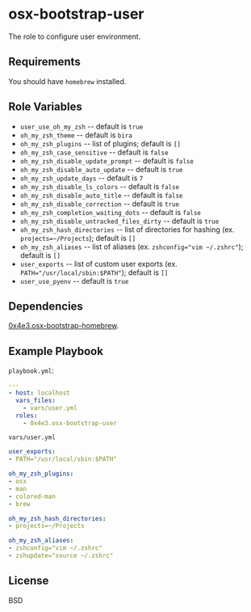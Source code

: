 # osx-bootstrap-user

The role to configure user environment.

## Requirements

You should have ```homebrew``` installed.

## Role Variables

* ```user_use_oh_my_zsh``` -- default is ```true```
* ```oh_my_zsh_theme``` -- default is ```bira```
* ```oh_my_zsh_plugins``` -- list of plugins; default is ```[]```
* ```oh_my_zsh_case_sensitive``` -- default is ```false```
* ```oh_my_zsh_disable_update_prompt``` -- default is ```false```
* ```oh_my_zsh_disable_auto_update``` -- default is ```true```
* ```oh_my_zsh_update_days``` -- default is ```7```
* ```oh_my_zsh_disable_ls_colors``` -- default is ```false```
* ```oh_my_zsh_disable_auto_title``` -- default is ```false```
* ```oh_my_zsh_disable_correction``` -- default is ```true```
* ```oh_my_zsh_completion_waiting_dots``` -- default is ```false```
* ```oh_my_zsh_disable_untracked_files_dirty``` -- default is ```true```
* ```oh_my_zsh_hash_directories``` -- list of directories for hashing (ex. ```projects=~/Projects```); default is ```[]```
* ```oh_my_zsh_aliases``` -- list of aliases (ex. ```zshconfig="vim ~/.zshrc"```); default is ```[]```
* ```user_exports``` -- list of custom user exports (ex. ```PATH="/usr/local/sbin:$PATH"```); default is ```[]```
* ```user_use_pyenv``` -- default is ```true```

## Dependencies

[0x4e3.osx-bootstrap-homebrew](https://galaxy.ansible.com/0x4e3/osx-bootstrap-homebrew/).

## Example Playbook

```playbook.yml```:
```yml
---
- host: localhost
  vars_files:
    - vars/user.yml
  roles:
    - 0x4e3.osx-bootstrap-user
```

```vars/user.yml```
```yml
user_exports:
- PATH="/usr/local/sbin:$PATH"

oh_my_zsh_plugins:
- osx
- man
- colored-man
- brew

oh_my_zsh_hash_directories:
- projects=~/Projects

oh_my_zsh_aliases:
- zshconfig="vim ~/.zshrc"
- zshupdate="source ~/.zshrc"
```

## License

BSD
